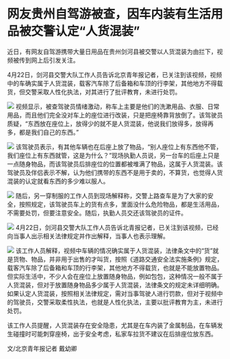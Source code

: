 # 网友贵州自驾游被查，因车内装有生活用品被交警认定“人货混装”

近日，有网友自驾游携带大量日用品在贵州剑河县被交警以人货混装为由拦下，视频被传到网上后引发关注。

4月22日，剑河县交警大队工作人员告诉北京青年报记者，已关注到该视频，视频中的车确实属于人货混装，载客汽车除了后备箱和车顶的行李架，其他地方不得载货，但交警采取人性化执法，对其进行了批评教育，未进行处罚。

![](https://inews.gtimg.com/om_bt/OjxpKdX1CJ2CsT4woi3gVMj7hRbxR5TOfaX2etn9ti97gAA/1000)
视频显示，被查驾驶员情绪激动，称车上主要是他们的洗漱用品、衣服、日常用品，而且他们完全没对车上的座位进行改装，只是把座椅靠背放倒了。该驾驶员质疑，“东西放在座位上，放得少的就不是人货混装，他说我们放得多，放得再多，都是我们自己的东西。”

![](https://inews.gtimg.com/om_bt/OQRN7sh3tk5dNwJD3HuY14g94nN4jzNVy03QZJCV0g6x8AA/1000)
该驾驶员表示，有其他车辆也在后座上放了物品，“别人座位上有东西他不管，我们座位上有东西就管，这是为什么？”现场执勤人员说，另一台车的后座上只是一点随身物品，而该驾驶员后排座位的位置都被堆满了物品，这属于人货混装。该驾驶员及伴侣表示不解，认为他们携带的东西不是用于卖的，不算货，也觉得人货混装的认定就看东西的多少难以服人。

![](https://inews.gtimg.com/om_bt/O1Fyq-a-9LmOB033VCG9fRYBalb85n5dFh0dwbxh4Nq_wAA/1000)
随后，另一穿制服的工作人员到现场解释称，交警上路查车是为了大家的安全，按照规定，该驾驶员车上的货有点多，里面没什么危险物品，都是生活用品，不需要处罚，但要注意安全。随后，执勤人员交还该驾驶员的证件。

![](https://inews.gtimg.com/om_bt/OrQzebxvQyldvzUNOAuHHJkUKDg9PZRsQgzDwRP6C-TWMAA/1000)
4月22日，剑河县交警大队工作人员告诉北青报记者，已关注到该视频，已经向当事人出示相关法律规定并作出解释，当事人也表示理解。

![](https://inews.gtimg.com/om_bt/OFdK5kFO9y43Xxnwy5OiKvtuj4plGRslfx3zIF1jIaxLYAA/1000)
该工作人员解释，视频中车辆的情况确实属于人货混装，法律条文中的“货”就是货物、物品，并非用于出售的才叫货，按照《道路交通安全法实施条例》规定，载客汽车除了后备箱和车顶的行李架，其他地方不得载货，也就是不能放置物品。但实际生活中，不少人会在座位上放置随身物品，例如包包，这种情况一般不属于人货混装，但对于放置随身物品多少属于人货混装，法律条文的规定未详细明确。如果认定人货混装，按照相关法律规定，需对当事驾驶人进行罚款，但对于视频中的驾驶员，交警采取柔性执法，也就是人性化执法，主要以批评教育为主，未进行处罚。

该工作人员提醒，人货混装存在安全隐患，尤其是在车内装了金属制品，在车辆发生碰撞时可能刺穿座椅，出于安全考虑，私家车拉货不建议在后排座位放东西。

文/北京青年报记者 戴幼卿

